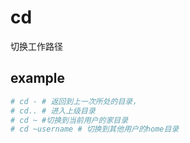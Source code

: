 # cd
切换工作路径

## example
```sh
# cd - # 返回到上一次所处的目录，
# cd.. # 进入上级目录
# cd ~ #切换到当前用户的家目录
# cd ~username # 切换到其他用户的home目录
```